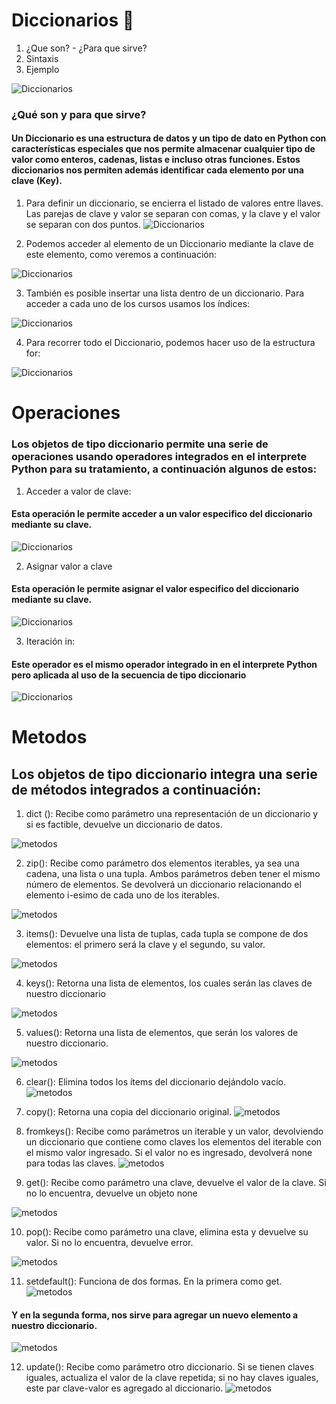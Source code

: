 #  Diccionarios 🐍

1. ¿Que son? - ¿Para que sirve?
2. Sintaxis
3. Ejemplo

![Diccionarios](/imagenes/diccionarios.png)

### ¿Qué son y para que sirve?

#### Un Diccionario es una estructura de datos y un tipo de dato en Python con características especiales que nos permite almacenar cualquier tipo de valor como enteros, cadenas, listas e incluso otras funciones. Estos diccionarios nos permiten además identificar cada elemento por una clave (Key).

1. Para definir un diccionario, se encierra el listado de valores entre llaves. Las parejas de clave y valor se separan con comas, y la clave y el valor se separan con dos puntos.
![Diccionarios](/imagenes/diccionarios1.png)

2. Podemos acceder al elemento de un Diccionario mediante la clave de este elemento, como veremos a continuación:

![Diccionarios](/imagenes/diccionarios2.png)

3. También es posible insertar una lista dentro de un diccionario. Para acceder a cada uno de los cursos usamos los índices:

![Diccionarios](/imagenes/diccionarios3.png)

4. Para recorrer todo el Diccionario, podemos hacer uso de la estructura for:

![Diccionarios](/imagenes/diccionario4.png)

# Operaciones

### Los objetos de tipo diccionario permite una serie de operaciones usando operadores integrados en el interprete Python para su tratamiento, a continuación algunos de estos:

1. Acceder a valor de clave: 
#### Esta operación le permite acceder a un valor especifico del diccionario mediante su clave.

![Diccionarios](/imagenes/diccionarios5.png)

2. Asignar valor a clave
#### Esta operación le permite asignar el valor especifico del diccionario mediante su clave.

![Diccionarios](/imagenes/diccionarios6.png)

3. Iteración in:
#### Este operador es el mismo operador integrado in en el interprete Python pero aplicada al uso de la secuencia de tipo diccionario

![Diccionarios](/imagenes/diccionarios7.png)

# Metodos
## Los objetos de tipo diccionario integra una serie de métodos integrados a continuación:

1. dict (): Recibe como parámetro una representación de un diccionario y si es factible, devuelve un diccionario de datos.

![metodos](/imagenes/metodos.png)

2. zip(): Recibe como parámetro dos elementos iterables, ya sea una cadena, una lista o una tupla. Ambos parámetros deben tener el mismo número de elementos. Se devolverá un diccionario relacionando el elemento i-esimo de cada uno de los iterables.

![metodos](/imagenes/metodos1.png)

3. items(): Devuelve una lista de tuplas, cada tupla se compone de dos elementos: el primero será la clave y el segundo, su valor.

![metodos](/imagenes/metodos2.png)

4. keys(): Retorna una lista de elementos, los cuales serán las claves de nuestro diccionario

![metodos](/imagenes/metodos3.png)

5. values(): Retorna una lista de elementos, que serán los valores de nuestro diccionario.

![metodos](/imagenes/metodos4.png)

6. clear(): Elimina todos los ítems del diccionario dejándolo vacío.
![metodos](/imagenes/metodos5.png)

7. copy(): Retorna una copia del diccionario original.
![metodos](/imagenes/metodos6.png)

8. fromkeys(): Recibe como parámetros un iterable y un valor, devolviendo un diccionario que contiene como claves los elementos del iterable con el mismo valor ingresado. Si el valor no es ingresado, devolverá none para todas las claves.
![metodos](/imagenes/metodos7.png)

9. get(): Recibe como parámetro una clave, devuelve el valor de la clave. Si no lo encuentra, devuelve un objeto none

![metodos](/imagenes/metodos8.png)

10. pop(): Recibe como parámetro una clave, elimina esta y devuelve su valor. Si no lo encuentra, devuelve error.

![metodos](/imagenes/metodos9.png)

11. setdefault(): Funciona de dos formas. En la primera como get.
![metodos](/imagenes/metodos10.png)

#### Y en la segunda forma, nos sirve para agregar un nuevo elemento a nuestro diccionario.

![metodos](/imagenes/metodos11.png)

12. update(): Recibe como parámetro otro diccionario. Si se tienen claves iguales, actualiza el valor de la clave repetida; si no hay claves iguales, este par clave-valor es agregado al diccionario.
![metodos](/imagenes/metodos12.png)

